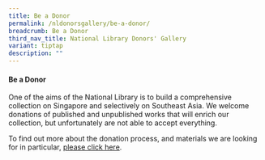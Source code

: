 ```yaml
---
title: Be a Donor
permalink: /nldonorsgallery/be-a-donor/
breadcrumb: Be a Donor
third_nav_title: National Library Donors' Gallery
variant: tiptap
description: ""
---
```

<h4>Be a Donor</h4>
<p>One of the aims of the National Library is to build a comprehensive collection
on Singapore and selectively on Southeast Asia. We welcome donations of
published and unpublished works that will enrich our collection, but unfortunately
are not able to accept everything.</p>
<p>To find out more about the donation process, and materials we are looking
for in particular, <a href="https://www.nlb.gov.sg/main/partner-us/Donate-to-our-Collections" rel="noopener noreferrer nofollow" target="_blank">please click here</a>.</p>
